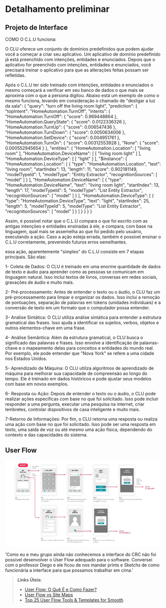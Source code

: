 # Detalhamento preliminar

## Projeto de Interface

COMO O C.L.U funciona: 

O CLU oferece um conjunto de domínios predefinidos que podem ajudar você a começar a criar seu aplicativo. Um aplicativo de domínio predefinido já está preenchido com intenções, entidades e enunciados.
Depois que o aplicativo for preenchido com intenções, entidades e enunciados, você precisará treinar o aplicativo para que as alterações feitas possam ser refletidas.

Após o C.L.U ter sido treinado com intenções, entidades e enunciados o mesmo começará a verificar em seu banco de dados o que mais se aproxima com o que a persona digitou. Abaixo está um exemplo de como o mesmo funciona, levando em 
consideração o chamado de "desligar a luz da sala":
{
    "query": "turn off the living room light",
    "prediction": {
        "topIntent": "HomeAutomation.TurnOff",
        "intents": {
            "HomeAutomation.TurnOff": {
                "score": 0.969448864
            },
            "HomeAutomation.QueryState": {
                "score": 0.0122336326
            },
            "HomeAutomation.TurnUp": {
                "score": 0.006547436
            },
            "HomeAutomation.TurnDown": {
                "score": 0.0050634006
            },
            "HomeAutomation.SetDevice": {
                "score": 0.004951761
            },
            "HomeAutomation.TurnOn": {
                "score": 0.00312553928
            },
            "None": {
                "score": 0.000552945654
            }
        },
        "entities": {
            "HomeAutomation.Location": [
                "living room"
            ],
            "HomeAutomation.DeviceName": [
                [
                    "living room light"
                ]
            ],
            "HomeAutomation.DeviceType": [
                [
                    "light"
                ]
            ],
            "$instance": {
                "HomeAutomation.Location": [
                    {
                        "type": "HomeAutomation.Location",
                        "text": "living room",
                        "startIndex": 13,
                        "length": 11,
                        "score": 0.902181149,
                        "modelTypeId": 1,
                        "modelType": "Entity Extractor",
                        "recognitionSources": [
                            "model"
                        ]
                    }
                ],
                "HomeAutomation.DeviceName": [
                    {
                        "type": "HomeAutomation.DeviceName",
                        "text": "living room light",
                        "startIndex": 13,
                        "length": 17,
                        "modelTypeId": 5,
                        "modelType": "List Entity Extractor",
                        "recognitionSources": [
                            "model"
                        ]
                    }
                ],
                "HomeAutomation.DeviceType": [
                    {
                        "type": "HomeAutomation.DeviceType",
                        "text": "light",
                        "startIndex": 25,
                        "length": 5,
                        "modelTypeId": 5,
                        "modelType": "List Entity Extractor",
                        "recognitionSources": [
                            "model"
                        ]
                    }
                ]
            }
        }
    }
}

Assim, é possível notar que o C.L.U compara o que foi escrito com as antigas intenções e entidades ensinadas à ele, e compara, com base na linguagem, qual mais se assemelha ao que foi pedido pelo usuário, executando a ação. Caso
a ação esteja errada, também é possível ensinar o C.L.U corretamente, prevenindo futuros erros semelhantes.

essa ação, aparentemente "simples" do C.L.U consiste em 7 etapas principais. São elas: 

1- Coleta de Dados: O CLU é treinado em uma enorme quantidade de dados de texto e áudio para aprender como as pessoas se comunicam em linguagem natural. Isso inclui textos de livros, conversas em redes sociais, gravações de áudio e muito mais.


2- Pré-processamento: Antes de entender o texto ou o áudio, o CLU faz um pré-processamento para limpar e organizar os dados. Isso inclui a remoção de pontuações, separação de palavras em tokens (unidades individuais) e a conversão de texto em um formato que o computador possa entender.

3- Análise Sintática: O CLU utiliza análise sintática para entender a estrutura gramatical das frases. Isso ajuda a identificar os sujeitos, verbos, objetos e outros elementos-chave em uma frase.

4- Análise Semântica: Além da estrutura gramatical, o CLU busca o significado das palavras e frases. Isso envolve a identificação de palavras-chave e o mapeamento delas para conceitos e entidades do mundo real. Por exemplo, ele pode entender que "Nova York" se refere a uma cidade nos Estados Unidos.

5- Aprendizado de Máquina: O CLU utiliza algoritmos de aprendizado de máquina para melhorar sua capacidade de compreensão ao longo do tempo. Ele é treinado em dados históricos e pode ajustar seus modelos com base em novos exemplos.

6- Resposta ou Ação: Depois de entender o texto ou o áudio, o CLU pode realizar ações específicas com base no que foi solicitado. Isso pode incluir responder a uma pergunta, executar uma pesquisa na internet, criar lembretes, controlar dispositivos de casa inteligente e muito mais.

7-Retorno de Informações: Por fim, o CLU retorna uma resposta ou realiza uma ação com base no que foi solicitado. Isso pode ser uma resposta em texto, uma saída de voz ou até mesmo uma ação física, dependendo do contexto e das capacidades do sistema.
## User Flow

![Exemplo de UserFlow](img/userflow.jpg)

'Como eu e meu grupo ainda não conhecemos a interface do CRC não foi possível desenvolver o User Flow adequado para o software. Conversei com o professor Diego e ele ficou de nos mandar prints e Sketchs de como funcionária a interface para que possamos trabalhar em cima.'

> **Links Úteis**:
> - [User Flow: O Quê É e Como Fazer?](https://medium.com/7bits/fluxo-de-usu%C3%A1rio-user-flow-o-que-%C3%A9-como-fazer-79d965872534)
> - [User Flow vs Site Maps](http://designr.com.br/sitemap-e-user-flow-quais-as-diferencas-e-quando-usar-cada-um/)
> - [Top 25 User Flow Tools & Templates for Smooth](https://www.mockplus.com/blog/post/user-flow-tools)

